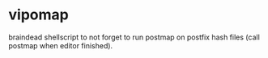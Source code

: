 # vipomap
braindead shellscript to not forget to run postmap on postfix hash files (call postmap when editor finished).
